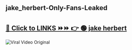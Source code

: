 
 ## jake_herbert-Only-Fans-Leaked

# <h2><a href="https://clipsfans.com/jake_herbert&ref=git">🔗 Click to LINKS ⏩⏩ 👉 🟢 jake herbert </a></h2>

<a href="https://clipsfans.com/jake_herbert&ref=git" rel="nofollow" data-target="animated-image.originalLink"><img src="https://i.ibb.co.com/xMMVF88/686577567.gif" alt="Viral Video Original" style="max-width: 100%; display: inline-block;" data-target="animated-image.originalImage"></a>
